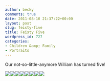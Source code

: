 ```yaml
---
author: becky
comments: true
date: 2011-08-10 21:37:22+00:00
layout: post
slug: feisty-five
title: Feisty Five
wordpress_id: 727
categories:
- Children &amp; Family
- Portraits
---
```


Our not-so-little-anymore William has turned five!




[![](http://beta.beckyjenson.com/wp-content/uploads/2011/08/boc-July11-0002.jpg)](http://beta.beckyjenson.com/wp-content/uploads/2011/08/boc-July11-0002.jpg)[![](http://beta.beckyjenson.com/wp-content/uploads/2011/08/boc-July11-0003.jpg)](http://beta.beckyjenson.com/wp-content/uploads/2011/08/boc-July11-0003.jpg)[![](http://beta.beckyjenson.com/wp-content/uploads/2011/08/boc-July11-0004.jpg)](http://beta.beckyjenson.com/wp-content/uploads/2011/08/boc-July11-0004.jpg)[![](http://beta.beckyjenson.com/wp-content/uploads/2011/08/boc-July11-0005.jpg)](http://beta.beckyjenson.com/wp-content/uploads/2011/08/boc-July11-0005.jpg)[![](http://beta.beckyjenson.com/wp-content/uploads/2011/08/boc-July11-0006.jpg)](http://beta.beckyjenson.com/wp-content/uploads/2011/08/boc-July11-0006.jpg)[![](http://beta.beckyjenson.com/wp-content/uploads/2011/08/boc-July11-0007.jpg)](http://beta.beckyjenson.com/wp-content/uploads/2011/08/boc-July11-0007.jpg)[![](http://beta.beckyjenson.com/wp-content/uploads/2011/08/boc-July11-0008.jpg)](http://beta.beckyjenson.com/wp-content/uploads/2011/08/boc-July11-0008.jpg)[![](http://beta.beckyjenson.com/wp-content/uploads/2011/08/boc-July11-0009.jpg)](http://beta.beckyjenson.com/wp-content/uploads/2011/08/boc-July11-0009.jpg)
